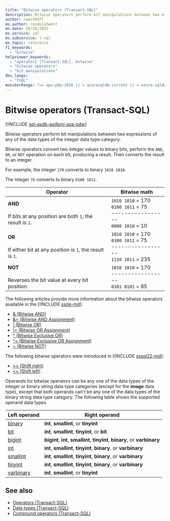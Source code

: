 ```yaml
---
title: "Bitwise operators (Transact-SQL)"
description: Bitwise operators perform bit manipulations between two expressions of any of the data types of the integer data type category.
author: rwestMSFT
ms.author: randolphwest
ms.date: 10/26/2022
ms.service: sql
ms.subservice: t-sql
ms.topic: reference
f1_keywords:
  - "bitwise"
helpviewer_keywords:
  - "operators [Transact-SQL], bitwise"
  - "bitwise operators"
  - "bit manipulations"
dev_langs:
  - "TSQL"
monikerRange: ">= aps-pdw-2016 || = azuresqldb-current || = azure-sqldw-latest || >= sql-server-2016 || >= sql-server-linux-2017 || = azuresqldb-mi-current"
---
```

# Bitwise operators (Transact-SQL)

[!INCLUDE [sql-asdb-asdbmi-asa-pdw](../../includes/applies-to-version/sql-asdb-asdbmi-asa-pdw.md)]

Bitwise operators perform bit manipulations between two expressions of any of the data types of the integer data type category.  

Bitwise operators convert two integer values to binary bits, perform the `AND`, `OR`, or `NOT` operation on each bit, producing a result. Then converts the result to an integer.

For example, the integer `170` converts to binary `1010 1010`.

The integer `75` converts to binary `0100 1011`.

|Operator|Bitwise math|
| --- | --- |
|**AND**<br /><br />If bits at any position are both `1`, the result is `1`. |`1010 1010` = 170<br />`0100 1011` = 75<br />-----------------<br />`0000 1010` = 10 |
|**OR**<br /><br />If either bit at any position is `1`, the result is `1`. |`1010 1010` = 170<br />`0100 1011` = 75<br />-----------------<br />`1110 1011` = 235|
|**NOT**<br /><br />Reverses the bit value at every bit position. |`1010 1010` = 170<br />-----------------<br />`0101 0101` = 85 |

The following articles provide more information about the bitwise operators available in the [!INCLUDE [ssde-md](../../includes/ssde-md.md)]:

- [& (Bitwise AND)](../../t-sql/language-elements/bitwise-and-transact-sql.md)
- [&= (Bitwise AND Assignment)](../../t-sql/language-elements/bitwise-and-equals-transact-sql.md)
- [&#124; (Bitwise OR)](../../t-sql/language-elements/bitwise-or-transact-sql.md)
- [&#124;= (Bitwise OR Assignment)](../../t-sql/language-elements/bitwise-or-equals-transact-sql.md)
- [^ (Bitwise Exclusive OR)](../../t-sql/language-elements/bitwise-exclusive-or-transact-sql.md)
- [^= (Bitwise Exclusive OR Assignment)](../../t-sql/language-elements/bitwise-exclusive-or-equals-transact-sql.md)
- [~ (Bitwise NOT)](../../t-sql/language-elements/bitwise-not-transact-sql.md)

The following bitwise operators were introduced in [!INCLUDE [sssql22-md](../../includes/sssql22-md.md)]:

- [>> (Shift right)](../../t-sql/functions/right-shift-transact-sql.md)
- [<< (Shift left)](../../t-sql/functions/left-shift-transact-sql.md)

Operands for bitwise operators can be any one of the data types of the integer or binary string data type categories (except for the **image** data type), except that both operands can't be any one of the data types of the binary string data type category. The following table shows the supported operand data types.

|Left operand|Right operand|
|------------------|-------------------|
|[binary](../../t-sql/data-types/binary-and-varbinary-transact-sql.md)|**int**, **smallint**, or **tinyint**|
|[bit](../../t-sql/data-types/bit-transact-sql.md)|**int**, **smallint**, **tinyint**, or **bit**|
|[bigint](../../t-sql/data-types/int-bigint-smallint-and-tinyint-transact-sql.md)|**bigint**, **int**, **smallint**, **tinyint**, **binary**, or **varbinary**|
|[int](../../t-sql/data-types/int-bigint-smallint-and-tinyint-transact-sql.md)|**int**, **smallint**, **tinyint**, **binary**, or **varbinary**|
|[smallint](../../t-sql/data-types/int-bigint-smallint-and-tinyint-transact-sql.md)|**int**, **smallint**, **tinyint**, **binary**, or **varbinary**|
|[tinyint](../../t-sql/data-types/int-bigint-smallint-and-tinyint-transact-sql.md)|**int**, **smallint**, **tinyint**, **binary**, or **varbinary**|
|[varbinary](../../t-sql/data-types/binary-and-varbinary-transact-sql.md)|**int**, **smallint**, or **tinyint**|

## See also

- [Operators (Transact-SQL)](../../t-sql/language-elements/operators-transact-sql.md)
- [Data types (Transact-SQL)](../../t-sql/data-types/data-types-transact-sql.md)
- [Compound operators (Transact-SQL)](../../t-sql/language-elements/compound-operators-transact-sql.md)
